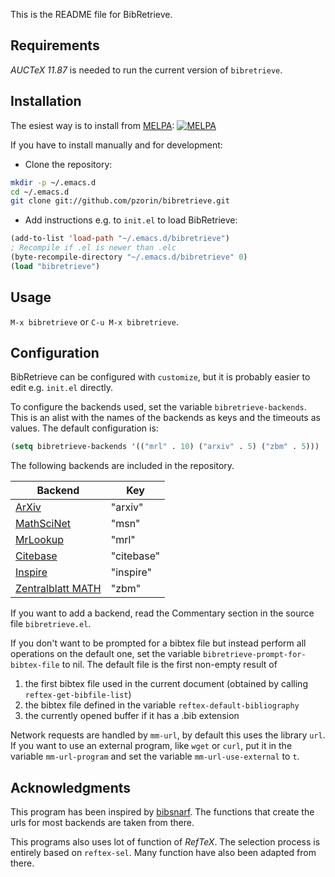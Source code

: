 This is the README file for BibRetrieve.

Requirements
------------

*AUCTeX 11.87* is needed to run the current version of `bibretrieve`.

Installation
------------

The esiest way is to install from [MELPA](https://melpa.org/#/getting-started):
[![MELPA](http://melpa.milkbox.net/packages/bibretrieve-badge.svg)](http://melpa.milkbox.net/#/bibretrieve)

If you have to install manually and for development:

* Clone the repository:

```sh
mkdir -p ~/.emacs.d
cd ~/.emacs.d
git clone git://github.com/pzorin/bibretrieve.git
```

* Add instructions e.g. to `init.el` to load BibRetrieve:

```lisp
(add-to-list 'load-path "~/.emacs.d/bibretrieve")
; Recompile if .el is newer than .elc
(byte-recompile-directory "~/.emacs.d/bibretrieve" 0)
(load "bibretrieve")
```

Usage
-----

`M-x bibretrieve` or `C-u M-x bibretrieve`.

Configuration
-------------

BibRetrieve can be configured with `customize`, but it is probably easier to edit e.g. `init.el` directly.

To configure the backends used, set the variable `bibretrieve-backends`.
This is an alist with the names of the backends as keys and the timeouts as values.
The default configuration is:

```lisp
(setq bibretrieve-backends '(("mrl" . 10) ("arxiv" . 5) ("zbm" . 5)))
```

The following backends are included in the repository.

Backend | Key
--------|----
[ArXiv](http://adsabs.harvard.edu) | "arxiv"
[MathSciNet](http://www.ams.org/mathscinet) | "msn"
[MrLookup](http://www.ams.org/mrlookup) | "mrl"
[Citebase](http://www.citebase.org) | "citebase"
[Inspire](http://inspirehep.net) | "inspire"
[Zentralblatt MATH](http://www.zentralblatt-math.org/zmath) | "zbm"

If you want to add a backend, read the Commentary section in the source file `bibretrieve.el`.

If you don't want to be prompted for a bibtex file but instead perform all operations on the default one, set the variable `bibretrieve-prompt-for-bibtex-file` to nil. The default file is the first non-empty result of

1. the first bibtex file used in the current document (obtained by calling `reftex-get-bibfile-list`)
2. the bibtex file defined in the variable `reftex-default-bibliography`
3. the currently opened buffer if it has a .bib extension

Network requests are handled by `mm-url`, by default this uses the library `url`.
If you want to use an external program, like `wget` or `curl`, put it in the variable `mm-url-program` and set the variable `mm-url-use-external` to `t`.

Acknowledgments
---------------

This program has been inspired by [bibsnarf](http://www.princeton.edu/~hhalvors/tools/bibsnarf.el).
The functions that create the urls for most backends are taken from there.

This programs also uses lot of function of *RefTeX*.
The selection process is entirely based on `reftex-sel`.
Many function have also been adapted from there.
